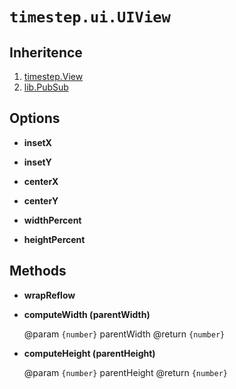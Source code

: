 # `timestep.ui.UIView`

## Inheritence

1. [timestep.View](../view.md)
2. [lib.PubSub](../../lib/pubsub.md)

## Options

* __insetX__

* __insetY__

* __centerX__

* __centerY__

* __widthPercent__

* __heightPercent__


## Methods

* __wrapReflow__

* __computeWidth (parentWidth)__

	@param `{number}` parentWidth
	@return `{number}`

* __computeHeight (parentHeight)__

	@param `{number}` parentHeight
	@return `{number}`
